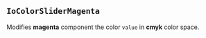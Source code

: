 ## `IoColorSliderMagenta`

Modifies **magenta** component the color `value` in **cmyk** color space.

<io-element-demo element="io-color-slider-magenta"
  properties='{"value": "demo:cmyk"}'
  config='{"value": ["io-properties"]}
'></io-element-demo>